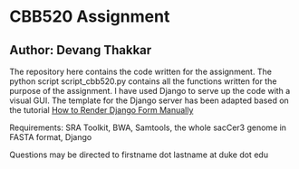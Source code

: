 # CBB520 Assignment
## Author: Devang Thakkar

The repository here contains the code written for the assignment. The python script script_cbb520.py contains all the functions written for the purpose of the assignment. I have used Django to serve up the code with a visual GUI. The template for the Django server has been adapted based on  the tutorial [How to Render Django Form Manually](https://simpleisbetterthancomplex.com/article/2017/08/19/how-to-render-django-form-manually.html)

Requirements: SRA Toolkit, BWA, Samtools, the whole sacCer3 genome in FASTA format, Django

Questions may be directed to firstname dot lastname at duke dot edu